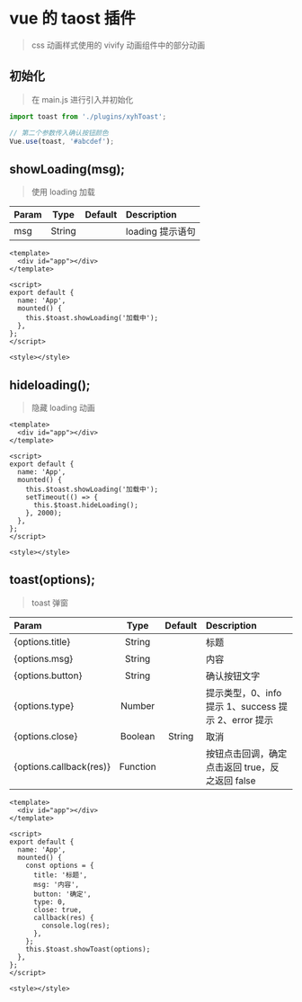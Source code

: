 # vue 的 taost 插件

> css 动画样式使用的 vivify 动画组件中的部分动画

## 初始化

> 在 main.js 进行引入并初始化

```javascript
import toast from './plugins/xyhToast';

// 第二个参数传入确认按钮颜色
Vue.use(toast, '#abcdef');
```

## showLoading(msg);

> 使用 loading 加载

| Param |  Type  | Default | Description      |
| :---- | :----: | :-----: | :--------------- |
| msg   | String |         | loading 提示语句 |

```vue
<template>
  <div id="app"></div>
</template>

<script>
export default {
  name: 'App',
  mounted() {
    this.$toast.showLoading('加载中');
  },
};
</script>

<style></style>
```

## hideloading();

> 隐藏 loading 动画

```vue
<template>
  <div id="app"></div>
</template>

<script>
export default {
  name: 'App',
  mounted() {
    this.$toast.showLoading('加载中');
    setTimeout(() => {
      this.$toast.hideLoading();
    }, 2000);
  },
};
</script>

<style></style>
```

## toast(options);

> toast 弹窗

| Param                   |   Type   | Default | Description                                          |
| :---------------------- | :------: | :-----: | :--------------------------------------------------- |
| {options.title}         |  String  |         | 标题                                                 |
| {options.msg}           |  String  |         | 内容                                                 |
| {options.button}        |  String  |         | 确认按钮文字                                         |
| {options.type}          |  Number  |         | 提示类型，0、info 提示 1、success 提示 2、error 提示 |
| {options.close}         | Boolean  | String  | 取消                                                 | 显示取消按钮或者配置取消按钮内容 |
| {options.callback(res)} | Function |         | 按钮点击回调，确定点击返回 true，反之返回 false      |

```vue
<template>
  <div id="app"></div>
</template>

<script>
export default {
  name: 'App',
  mounted() {
    const options = {
      title: '标题',
      msg: '内容',
      button: '确定',
      type: 0,
      close: true,
      callback(res) {
        console.log(res);
      },
    };
    this.$toast.showToast(options);
  },
};
</script>

<style></style>
```
